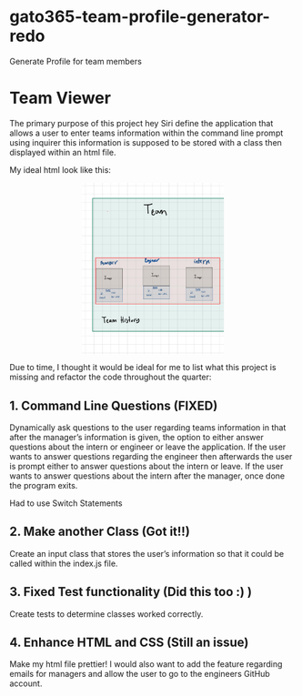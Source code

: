 # gato365-team-profile-generator-redo



Generate Profile for team members


# Team Viewer

The primary purpose of this project hey Siri define the application that allows a user to enter teams information within the command line prompt using inquirer this  information is supposed to be stored with a class then displayed within an html file.



 My ideal html look like this:

<img src = "./assets/images/plan_for_html.jpg" width="45%" height="65%" style="width:100%;max-width:250px;display:block;margin:0 auto;"> 

Due to time, I thought it would be ideal for me to list what this project is missing and refactor the code throughout the quarter:



## 1. Command Line Questions (FIXED)
Dynamically ask questions to the user regarding teams information in that after the manager’s information is given, the option to either answer questions about the intern or engineer or leave the application. If the user wants to answer questions regarding the engineer then afterwards the user is prompt either to answer questions about the intern or leave. If the user wants to answer questions about the intern after the manager, once done the program exits.

Had to use Switch Statements


## 2. Make another Class (Got it!!)
Create an input class that stores the user’s information so that it could be called within the index.js file.

## 3. Fixed Test functionality (Did this too :) ) 
Create tests to determine classes worked correctly.

## 4. Enhance HTML and CSS (Still an issue)
Make my html file prettier! I would also want to add the feature regarding emails for managers and allow the user to go to the engineers GitHub account.